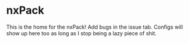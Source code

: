 # nxPack

This is the home for the nxPack! Add bugs in the issue tab. Configs will show
up here too as long as I stop being a lazy piece of shit.